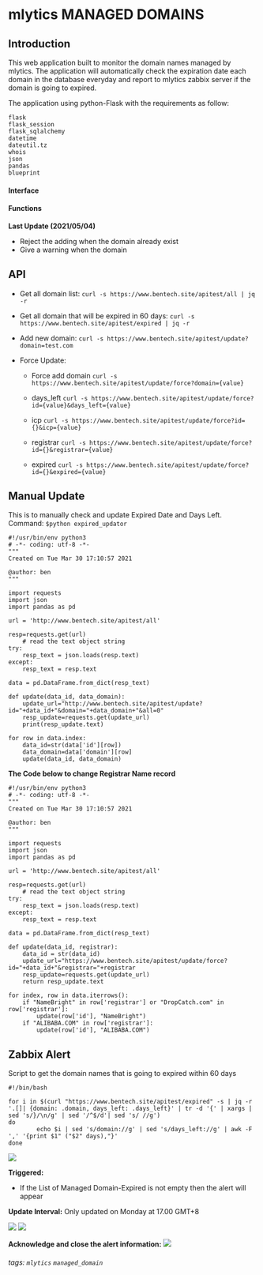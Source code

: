 # mlytics MANAGED DOMAINS
## Introduction

This web application built to monitor the domain names managed by mlytics. The application will automatically check the expiration date each domain in the database everyday and report to mlytics zabbix server if the domain is going to expired. 

The application using python-Flask with the requirements as follow:
```gherkin=
flask
flask_session
flask_sqlalchemy
datetime
dateutil.tz
whois
json
pandas
blueprint
```

#### Interface


#### Functions 
**Last Update (2021/05/04)**
* Reject the adding when the domain already exist
* Give a warning when the domain 

API
---

* Get all domain list: 
`curl -s https://www.bentech.site/apitest/all | jq -r` 

* Get all domain that will be expired in 60 days: 
`curl -s https://www.bentech.site/apitest/expired | jq -r` 

* Add new domain:
`curl -s https://www.bentech.site/apitest/update?domain=test.com`

* Force Update:
    * Force add domain 
`curl -s https://www.bentech.site/apitest/update/force?domain={value}`

    * days_left 
`curl -s https://www.bentech.site/apitest/update/force?id={value}&days_left={value}`

    * icp 
`curl -s https://www.bentech.site/apitest/update/force?id={}&icp={value}`

    * registrar 
`curl -s https://www.bentech.site/apitest/update/force?id={}&registrar={value}`

    * expired 
`curl -s https://www.bentech.site/apitest/update/force?id={}&expired={value}`

Manual Update
---

This is to manually check and update Expired Date and Days Left. 
Command: `$python expired_updator`
```gherkin=
#!/usr/bin/env python3
# -*- coding: utf-8 -*-
"""
Created on Tue Mar 30 17:10:57 2021

@author: ben
"""

import requests
import json
import pandas as pd

url = 'http://www.bentech.site/apitest/all'

resp=requests.get(url)
    # read the text object string
try:
    resp_text = json.loads(resp.text)
except:
    resp_text = resp.text
    
data = pd.DataFrame.from_dict(resp_text)

def update(data_id, data_domain):
    update_url="http://www.bentech.site/apitest/update?id="+data_id+"&domain="+data_domain+"&all=0"
    resp_update=requests.get(update_url)
    print(resp_update.text)

for row in data.index:
    data_id=str(data['id'][row])
    data_domain=data['domain'][row]
    update(data_id, data_domain)
```
**The Code below to change Registrar Name record**
```gherkin=
#!/usr/bin/env python3
# -*- coding: utf-8 -*-
"""
Created on Tue Mar 30 17:10:57 2021

@author: ben
"""

import requests
import json
import pandas as pd

url = 'http://www.bentech.site/apitest/all'

resp=requests.get(url)
    # read the text object string
try:
    resp_text = json.loads(resp.text)
except:
    resp_text = resp.text
    
data = pd.DataFrame.from_dict(resp_text)

def update(data_id, registrar):
    data_id = str(data_id)
    update_url="https://www.bentech.site/apitest/update/force?id="+data_id+"&registrar="+registrar
    resp_update=requests.get(update_url)
    return resp_update.text

for index, row in data.iterrows():
    if "NameBright" in row['registrar'] or "DropCatch.com" in row['registrar']:
        update(row['id'], "NameBright")
    if "ALIBABA.COM" in row['registrar']:
        update(row['id'], "ALIBABA.COM")
```

Zabbix Alert
---
Script to get the domain names that is going to expired within 60 days
```gherkin=bash
#!/bin/bash

for i in $(curl "https://www.bentech.site/apitest/expired" -s | jq -r '.[]| {domain: .domain, days_left: .days_left}' | tr -d '{' | xargs | sed 's/}/\n/g' | sed '/^$/d'| sed 's/ //g')
do
        echo $i | sed 's/domain://g' | sed 's/days_left://g' | awk -F ',' '{print $1" ("$2" days),"}'
done
```

![](https://i.imgur.com/cMzHRQt.png)


**Triggered:** 
* If the List of Managed Domain-Expired is not empty then the alert will appear

**Update Interval:** Only updated on Monday at 17.00 GMT+8

![](https://i.imgur.com/FPid6ER.png)
![](https://i.imgur.com/ts6qdJD.png)

**Acknowledge and close the alert information:**
![](https://i.imgur.com/uK8wKey.png)

###### tags: `mlytics` `managed_domain`
